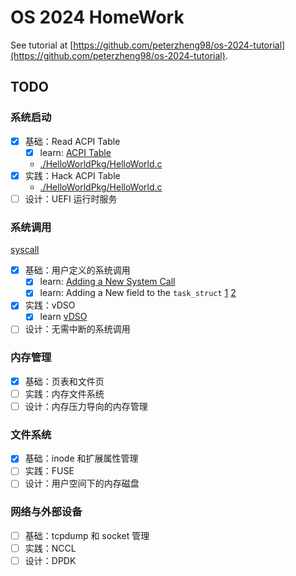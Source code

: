 # OS 2024 HomeWork

See tutorial at [https://github.com/peterzheng98/os-2024-tutorial](https://github.com/peterzheng98/os-2024-tutorial).

## TODO

### 系统启动

- [x] 基础：Read ACPI Table
  - [x] learn: [ACPI Table](https://blog.csdn.net/u011280717/article/details/124959776)
  - [./HelloWorldPkg/HelloWorld.c](./HelloWorldPkg/HelloWorld.c)
- [x] 实践：Hack ACPI Table
  - [./HelloWorldPkg/HelloWorld.c](./HelloWorldPkg/HelloWorld.c)
- [ ] 设计：UEFI 运行时服务

### 系统调用

[syscall](./syscall/)

- [x] 基础：用户定义的系统调用
  - [x] learn: [Adding a New System Call](https://www.kernel.org/doc/html/v5.15/process/adding-syscalls.html)
  - [x] learn: Adding a New field to the `task_struct` [1](https://stackoverflow.com/questions/8044652/adding-entry-to-task-struct-and-initializing-to-default-value) [2](https://www.linuxquestions.org/questions/programming-9/adding-a-new-field-to-task_struct-310638/)
- [x] 实践：vDSO
  - [x] learn [vDSO](https://zhuanlan.zhihu.com/p/436454953)
- [ ] 设计：无需中断的系统调用

### 内存管理

- [x] 基础：页表和文件页
- [ ] 实践：内存文件系统
- [ ] 设计：内存压力导向的内存管理

### 文件系统

- [x] 基础：inode 和扩展属性管理
- [ ] 实践：FUSE
- [ ] 设计：用户空间下的内存磁盘

### 网络与外部设备

- [ ] 基础：tcpdump 和 socket 管理
- [ ] 实践：NCCL
- [ ] 设计：DPDK
